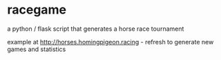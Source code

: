 # racegame
a python / flask script that generates a horse race tournament

example at http://horses.homingpigeon.racing - refresh to generate new games and statistics
